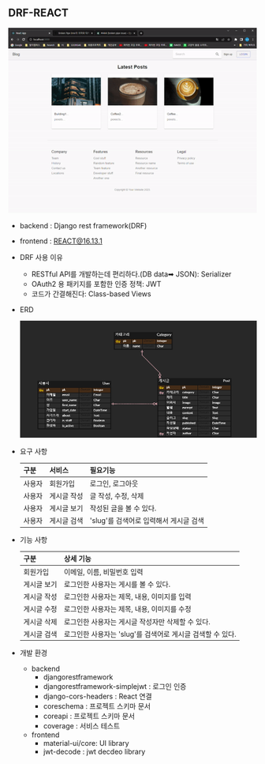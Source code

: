 ## DRF-REACT 

![test](README.assets/test.gif)

- backend : Django rest framework(DRF)

- frontend : REACT@16.13.1

- DRF 사용 이유

  - RESTful API를 개발하는데 편리하다.(DB data➡ JSON): Serializer
  - OAuth2 용 패키지를 포함한 인증 정책: JWT
  - 코드가 간결해진다: Class-based Views

- ERD

  ![DRF](README.assets/DRF.png)

- 요구 사항

  | 구분   | 서비스      | 필요기능                               |
  | ------ | ----------- | -------------------------------------- |
  | 사용자 | 회원가입    | 로그인, 로그아웃                       |
  | 사용자 | 게시글 작성 | 글 작성, 수정, 삭제                    |
  | 사용자 | 게시글 보기 | 작성된 글을 볼 수 있다.                |
  | 사용자 | 게시글 검색 | 'slug'를 검색어로 입력해서 게시글 검색 |

- 기능 사항

  | 구분        | 상세 기능                                                  |
  | ----------- | ---------------------------------------------------------- |
  | 회원가입    | 이메일, 이름, 비밀번호 입력                                |
  | 게시글 보기 | 로그인한 사용자는 게시를 볼 수 있다.                       |
  | 게시글 작성 | 로그인한 사용자는 제목, 내용, 이미지를 입력                |
  | 게시글 수정 | 로그인한 사용자는 제목, 내용, 이미지를 수정                |
  | 게시글 삭제 | 로그인한 사용자는 게시글 작성자만 삭제할 수 있다.          |
  | 게시글 검색 | 로그인한 사용자는 'slug'를 검색어로 게시글 검색할 수 있다. |

- 개발 환경
  - backend
    - djangorestframework
    - djangorestframework-simplejwt : 로그인 인증
    - django-cors-headers : React 연결
    - coreschema : 프로젝트 스키마 문서
    - coreapi : 프로젝트 스키마 문서
    - coverage : 서비스 테스트
  - frontend
    - material-ui/core:  UI library
    - jwt-decode : jwt decdeo library
